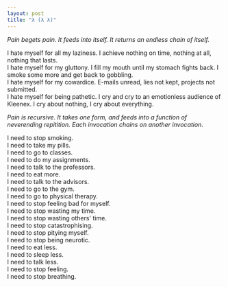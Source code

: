 ```yaml
---
layout: post
title: "λ (λ λ)"
---
```


*Pain begets pain. It feeds into itself. It returns an endless chain of itself.*


I hate myself for all my laziness. I achieve nothing on time, nothing at all, nothing that lasts.<br>
I hate myself for my gluttony. I fill my mouth until my stomach fights back. I smoke some more and get back to gobbling.<br>
I hate myself for my cowardice. E-mails unread, lies not kept, projects not submitted.<br>
I hate myself for being pathetic. I cry and cry to an emotionless audience of Kleenex. I cry about nothing, I cry about everything.<br>


*Pain is recursive. It takes one form, and feeds into a function of neverending repitition. Each invocation chains on another invocation.*


I need to stop smoking.<br>
I need to take my pills.<br>
I need to go to classes.<br>
I need to do my assignments.<br>
I need to talk to the professors.<br>
I need to eat more.<br>
I need to talk to the advisors.<br>
I need to go to the gym.<br>
I need to go to physical therapy.<br>
I need to stop feeling bad for myself.<br>
I need to stop wasting my time.<br>
I need to stop wasting others' time.<br>
I need to stop catastrophising.<br>
I need to stop pitying myself.<br>
I need to stop being neurotic.<br>
I need to eat less.<br>
I need to sleep less.<br>
I need to talk less.<br>
I need to stop feeling.<br>
I need to stop breathing.<br>
